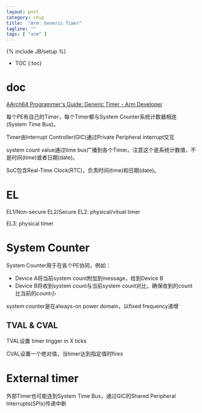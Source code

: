 ```yaml
---
layout: post
category: chip
title:  "Arm: Generic Timer"
tagline: ""
tags: [ "arm" ] 
---
```

{% include JB/setup %}

* TOC
{:toc}

# doc

[AArch64 Programmer's Guide: Generic Timer - Arm Developer](https://developer.arm.com/-/media/Arm%20Developer%20Community/PDF/Learn%20the%20Architecture/Generic%20Timer.pdf?revision=c710e7a7-9f52-4901-8c9d-91b19f44f9c7)

每个PE有自己的Timer，每个Timer都与System Counter系统计数器相连(System Time Bus)。

Timer由Interrupt Controller(GIC)通过Private Peripheral interrupt交互

system count value通过time bus广播到各个Timer。注意这个是系统计数值，不是时间(time)或者日期(date)。

SoC包含Real-Time Clock(RTC)，负责时间(time)和日期(date)。

# EL

EL1/Non-secure EL2/Secure EL2: physical/vitual timer

EL3: physical timer

# System Counter

System Counter用于在各个PE协同，例如：
- Device A将当前system count附加到message，给到Device B
- Device B将收到system count与当前system count对比，确保收到的count比当前的count小

system counter是在always-on power domain，以fixed frequency递增

## TVAL & CVAL

TVAL设置 timer trigger in X ticks

CVAL设置一个绝对值，当timer达到指定值时fires

# External timer

外部Timer也可能连到System Time Bus，通过GIC的Shared Peripheral Interrupts(SPIs)传递中断
